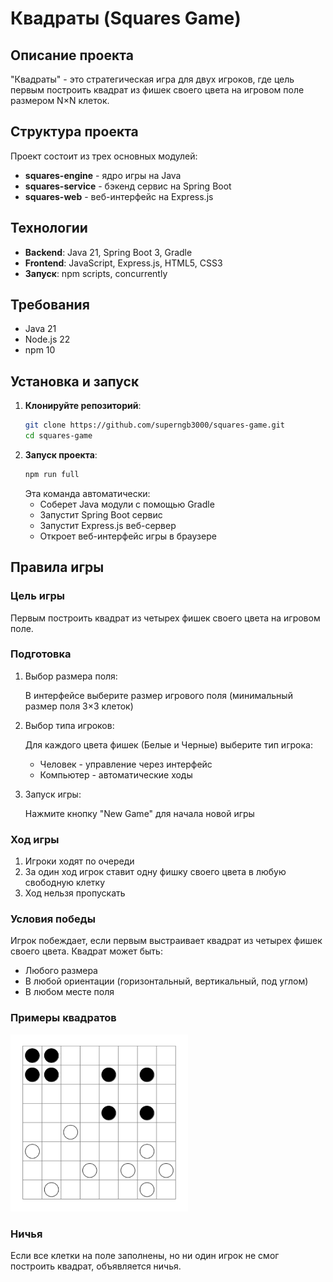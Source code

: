 # Квадраты (Squares Game)

## Описание проекта

"Квадраты" - это стратегическая игра для двух игроков, где цель первым построить квадрат из фишек своего цвета на игровом поле размером N×N клеток.

## Структура проекта

Проект состоит из трех основных модулей:
- **squares-engine** - ядро игры на Java
- **squares-service** - бэкенд сервис на Spring Boot
- **squares-web** - веб-интерфейс на Express.js

## Технологии

- **Backend**: Java 21, Spring Boot 3, Gradle
- **Frontend**: JavaScript, Express.js, HTML5, CSS3
- **Запуск**: npm scripts, concurrently

## Требования

- Java 21
- Node.js 22
- npm 10

## Установка и запуск

1. **Клонируйте репозиторий**:
    ```bash
    git clone https://github.com/superngb3000/squares-game.git
    cd squares-game
    ```
2. **Запуск проекта**:
    ```bash
    npm run full
    ```
    Эта команда автоматически:
   - Соберет Java модули с помощью Gradle 
   - Запустит Spring Boot сервис 
   - Запустит Express.js веб-сервер
   - Откроет веб-интерфейс игры в браузере

## Правила игры

### Цель игры

Первым построить квадрат из четырех фишек своего цвета на игровом поле.

### Подготовка

1. Выбор размера поля:

   В интерфейсе выберите размер игрового поля (минимальный размер поля 3×3 клеток)

2. Выбор типа игроков:

   Для каждого цвета фишек (Белые и Черные) выберите тип игрока:

   - Человек - управление через интерфейс 
   - Компьютер - автоматические ходы

3. Запуск игры:

   Нажмите кнопку "New Game" для начала новой игры

### Ход игры

1. Игроки ходят по очереди
2. За один ход игрок ставит одну фишку своего цвета в любую свободную клетку 
3. Ход нельзя пропускать

### Условия победы

Игрок побеждает, если первым выстраивает квадрат из четырех фишек своего цвета. Квадрат может быть:

- Любого размера
- В любой ориентации (горизонтальный, вертикальный, под углом)
- В любом месте поля

### Примеры квадратов
![Square examples](img.png)

### Ничья

Если все клетки на поле заполнены, но ни один игрок не смог построить квадрат, объявляется ничья.
